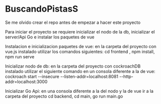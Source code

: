 # BuscandoPistasS

Se me olvido crear el repo antes de empezar a hacer este proyecto

Para iniciar el proyecto se requiere inicializar el nodo de la db, inicializar el server/Api Go e instalar los paquetes de vue


Instalacion e inicializacion paquetes de vue:
en la carpeta del proyecto con vue.js instalado utilizar los comandos siguientes:
cd frontend ,
npm install,
npm run serve


Inicializar nodo de db:
en la carpeta del proyecto con cockroachDB instalado utilizar el siguiente comando en un consola diferente a la de vue:
cockroach  start --insecure --listen-addr=localhost:8081 --http-addr=localhost:3000

Inicializar Go Api:
en una consola diferente a la del nodo y la de vue ir a la carpeta del proyecto
cd backend,
cd main,
go run main.go

